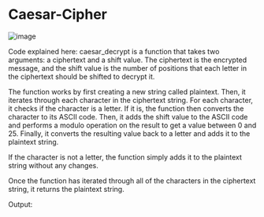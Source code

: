 # Caesar-Cipher

![image](https://github.com/akscoder082003/Caesar-Cipher/assets/109755100/ee7b7b5e-ee16-46ef-8ffa-5167801bbca5)

Code explained here:
caesar_decrypt is a function that takes two arguments: a ciphertext and a shift value. The ciphertext is the encrypted message, and the shift value is the number of positions that each letter in the ciphertext should be shifted to decrypt it.

The function works by first creating a new string called plaintext. Then, it iterates through each character in the ciphertext string. For each character, it checks if the character is a letter. If it is, the function then converts the character to its ASCII code. Then, it adds the shift value to the ASCII code and performs a modulo operation on the result to get a value between 0 and 25. Finally, it converts the resulting value back to a letter and adds it to the plaintext string.

If the character is not a letter, the function simply adds it to the plaintext string without any changes.

Once the function has iterated through all of the characters in the ciphertext string, it returns the plaintext string.

Output:
